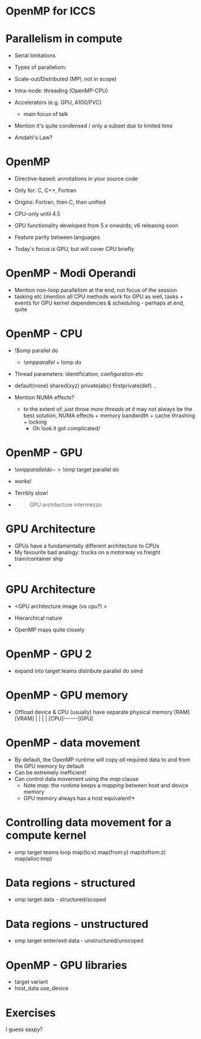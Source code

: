 # OpenMP for ICCS

# Parallelism in compute

 - Serial limitations
 - Types of parallelism:
  - Scale-out/Distributed (MPI, not in scope)
  - Intra-node: threading (OpenMP-CPU)
  - Accelerators (e.g. GPU, A100/PVC)
    - main focus of talk

 - Mention it's quite condensed / only a subset due to limited time

 - Amdahl's Law?

# OpenMP
 - Directive-based: annotations in your source code
 - Only for: C, C++, Fortran

 - Origins: Fortran, then C, then unified
  - CPU-only until 4.5

 - GPU functionality developed from 5.x onwards; v6 releasing soon
 - Feature parity between languages

 - Today's focus is GPU, but will cover CPU briefly

# OpenMP - Modi Operandi
 - Mention non-loop parallelism at the end, not focus of the session
  - tasking etc
  (mention all CPU methods work for GPU as well, tasks + events for GPU kernel
  dependencies & scheduling - perhaps at end, quite 

# OpenMP - CPU

 - !$omp parallel do
   - !$omp parallel + !$omp do

 - Thread parameters: identification, configuration etc

 - default(none) shared(xyz) private(abc) firstprivate(def) ..

 - Mention NUMA effects?
   - to the extent of: _just throw more threads at it_ may not always be the
     best solution, NUMA effects + memory bandwidth + cache thrashing + locking
       - Oh look it got complicated/

# OpenMP - GPU

 - !$omp parallel do -> !$omp target parallel do
  - works!
  - Terribly slow!

 - > GPU architecture intermezzo

# GPU Architecture
 - GPUs have a fundamentally different architecture to CPUs
 - My favourite bad analogy: trucks on a motorway vs freight train/container
   ship
 - <image for analogy>

# GPU Architecture
 - <GPU architecture image (vs cpu?) >

 - Hierarchical nature
 - OpenMP maps quite closely

# OpenMP - GPU 2
 - expand into target teams distribute parallel do simd

# OpenMP - GPU memory
 - Offload device & CPU (usually) have separate physical memory
 [RAM]      [VRAM]
   |          |
   |          |
 [CPU]------[GPU]



# OpenMP - data movement
 - By default, the OpenMP runtime will copy _all_ required data to and from the
GPU memory by default
 - Can be extremely inefficient!
 - Can control data movement using the _map_ clause
   - Note _map_: the runtime keeps a _mapping_ between host and device memory
   - GPU memory always has a host equivalent!*

# Controlling data movement for a compute kernel

 - omp target teams loop map(to:x) map(from:y) map(tofrom:z) map(alloc:tmp)


# Data regions - structured
 - omp target data - structured/scoped

# Data regions - unstructured
 - omp target enter/exit data - unstructured/unscoped

# OpenMP - GPU libraries
 - target variant
 - host\_data use\_device

# Exercises

I guess saxpy?
